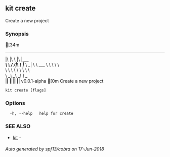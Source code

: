 ## kit create

Create a new project

### Synopsis

[34m
   ___  __    ___  _________
  |\  \|\  \ |\  \|\___   ___\
  \ \  \/  /|\ \  \|___ \  \_|
   \ \   ___  \ \  \   \ \  \
    \ \  \\ \  \ \  \   \ \  \
     \ \__\\ \__\ \__\   \ \__\
      \|__| \|__|\|__|    \|__|  v0.0.1-alpha
[0m
Create a new project

```
kit create [flags]
```

### Options

```
  -h, --help   help for create
```

### SEE ALSO

* [kit](kit.md)	 - 

###### Auto generated by spf13/cobra on 17-Jun-2018
